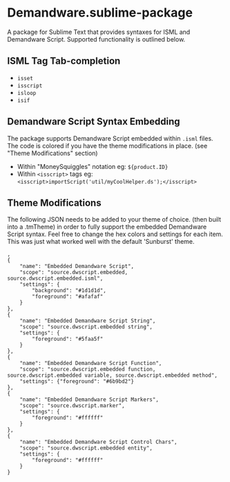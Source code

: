 # Demandware.sublime-package #

A package for Sublime Text that provides syntaxes for ISML and Demandware Script. Supported functionality is outlined below.

## ISML Tag Tab-completion ##

* `isset`
* `isscript`
* `isloop`
* `isif`

## Demandware Script Syntax Embedding ##

The package supports Demandware Script embedded within `.isml` files. The code is colored if you have the theme modifications in place. (see "Theme Modifications" section)

* Within "MoneySquiggles" notation eg: `${product.ID}`
* Within `<isscript>` tags eg: `<isscript>importScript('util/myCoolHelper.ds');</isscript>`

## Theme Modifications ##

The following JSON needs to be added to your theme of choice. (then built into a .tmTheme) in order to fully support the embedded Demandware Script syntax. Feel free to change the hex colors and settings for each item. This was just what worked well with the default 'Sunburst' theme.

	,
    {
        "name": "Embedded Demandware Script",
        "scope": "source.dwscript.embedded, source.dwscript.embedded.isml",
        "settings": {
            "background": "#1d1d1d",
            "foreground": "#afafaf"
        }
    },
    {
        "name": "Embedded Demandware Script String",
        "scope": "source.dwscript.embedded string",
        "settings": {
            "foreground": "#5faa5f"
        }
    },
    {
        "name": "Embedded Demandware Script Function",
        "scope": "source.dwscript.embedded function, source.dwscript.embedded variable, source.dwscript.embedded method",
        "settings": {"foreground": "#6b9bd2"}
    },
    {
        "name": "Embedded Demandware Script Markers",
        "scope": "source.dwscript.marker",
        "settings": {
            "foreground": "#ffffff"
        }
    },
    {
        "name": "Embedded Demandware Script Control Chars",
        "scope": "source.dwscript.embedded entity",
        "settings": {
            "foreground": "#ffffff"
        }
    }
